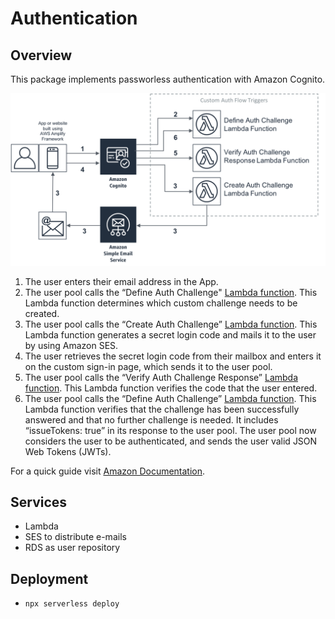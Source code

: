 # Authentication

## Overview

This package implements passworless authentication with Amazon Cognito.

![diagram](./docs/diagram.png)

1. The user enters their email address in the App.
1. The user pool calls the “Define Auth Challenge" [Lambda function](src/challenge/lampbda.ts). This Lambda function determines which custom challenge needs to be created.
1. The user pool calls the “Create Auth Challenge” [Lambda function](src/challenge/lampbda.ts). This Lambda function generates a secret login code and mails it to the user by using Amazon SES.
1. The user retrieves the secret login code from their mailbox and enters it on the custom sign-in page, which sends it to the user pool.
1. The user pool calls the “Verify Auth Challenge Response” [Lambda function](src/challenge/lampbda.ts). This Lambda function verifies the code that the user entered.
1. The user pool calls the “Define Auth Challenge” [Lambda function](src/challenge/lampbda.ts). This Lambda function verifies that the challenge has been successfully answered and that no further challenge is needed. It includes “issueTokens: true” in its response to the user pool. The user pool now considers the user to be authenticated, and sends the user valid JSON Web Tokens (JWTs).

For a quick guide visit [Amazon Documentation](https://aws.amazon.com/blogs/mobile/implementing-passwordless-email-authentication-with-amazon-cognito/).

## Services

- Lambda
- SES to distribute e-mails
- RDS as user repository

## Deployment

- `npx serverless deploy`
